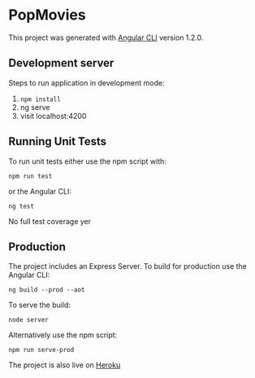 # PopMovies

This project was generated with [Angular CLI](https://github.com/angular/angular-cli) version 1.2.0.

## Development server

Steps to run application in development mode:
1. `npm install`
2. ng serve
3. visit localhost:4200

## Running Unit Tests

To run unit tests either use the npm script with:

`npm run test`

or the Angular CLI:

`ng test`

No full test coverage yer

## Production

The project includes an Express Server. To build for production use the Angular CLI:

`ng build --prod --aot`

To serve the build:

`node server`

Alternatively use the npm script:

`npm run serve-prod`

The project is also live on [Heroku](https://pop-movies.herokuapp.com/)

